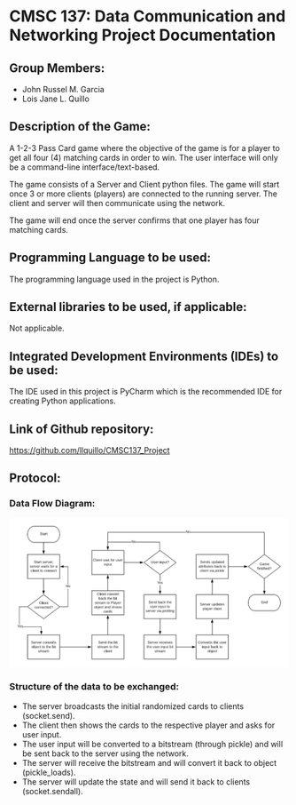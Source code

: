 # CMSC 137: Data Communication and Networking Project Documentation


## Group Members:
* John Russel M. Garcia  
* Lois Jane L. Quillo


## Description of the Game:
A 1-2-3 Pass Card game where the objective of the game is for a player to get all four (4) matching cards in order to win. The user interface will only be a command-line interface/text-based. 

The game consists of a Server and Client python files. The game will start once 3 or more clients (players) are connected to the running server. The client and server will then communicate using the network. 

The game will end once the server confirms that one player has four matching cards.


## Programming Language to be used:
The programming language used in the project is Python.


## External libraries to be used, if applicable:
Not applicable.


## Integrated Development Environments (IDEs) to be used:
The IDE used in this project is PyCharm which is the recommended IDE for creating Python applications.


## Link of Github repository:
<https://github.com/llquillo/CMSC137_Project>

## Protocol:
### Data Flow Diagram:
![Data FLow Diagram](data_flow_diagram.png)

### Structure of the data to be exchanged:
* The server broadcasts the initial randomized cards to clients (socket.send).
* The client then shows the cards to the respective player and asks for user input.
* The user input will be converted to a bitstream (through pickle) and will be sent back to the server using the network.
* The server will receive the bitstream and will convert it back to object (pickle_loads).
* The server will update the state and will send it back to clients (socket.sendall).

